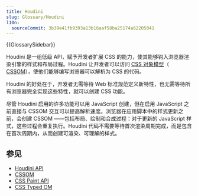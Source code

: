 ```yaml
---
title: Houdini
slug: Glossary/Houdini
l10n:
  sourceCommit: 3b39e41fb9393a13b16aaf58ba25174a62205041
---
```


{{GlossarySidebar}}

Houdini 是一组低级 API，赋予开发者扩展 CSS 的能力，使其能够钩入浏览器渲染引擎的样式和布局过程。Houdini 让开发者可以访问 [CSS 对象模型](/zh-CN/docs/Web/API/CSS_Object_Model)（ [CSSOM](/zh-CN/docs/Web/API/CSS_Object_Model)），使他们能够编写浏览器可以解析为 CSS 的代码。

Houdini 的好处在于，开发者无需等待 Web 标准规范定义新特性，也无需等待所有浏览器完全实现这些特性，就可以创建 CSS 功能。

尽管 Houdini 启用的许多功能可以用 JavaScript 创建，但在启用 JavaScript 之前直接与 CSSOM 交互可以提高解析速度。浏览器在应用脚本中的样式更新之前，会创建 CSSOM ——包括布局、绘制和合成过程：对于更新的 JavaScript 样式，这些过程会重复执行。Houdini 代码不需要等待首次渲染周期完成，而是包含在首次周期内，从而创建可渲染、可理解的样式。

## 参见

- [Houdini API](/zh-CN/docs/Web/API/Houdini_APIs)
- [CSSOM](/zh-CN/docs/Web/API/CSS_Object_Model)
- [CSS Paint API](/zh-CN/docs/Web/API/CSS_Painting_API)
- [CSS Typed OM](/zh-CN/docs/Web/API/CSS_Typed_OM_API)
